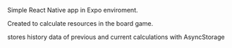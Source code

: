 Simple React Native app in Expo enviroment.

Created to calculate resources in the board game.

stores history data of previous and current calculations with AsyncStorage
